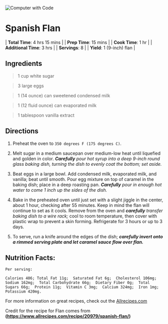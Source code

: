 ![Computer with Code](https://www.allrecipes.com/thmb/hWhbTlFpOOxY8kWsG4-OB1bjVEE=/960x0/filters:no_upscale():max_bytes(150000):strip_icc():format(webp)/691985-f05d7a4bda2d498f8142af132a44d2ed.jpg)

# Spanish Flan

| **Total Time**: 4 hrs 15 mins |
| **Prep Time**: 15 mins |
| **Cook Time**: 1 hr |
| **Additional Time**: 3 hrs |
| **Servings**: 8 |
| **Yield**: 1 (9-inch) flan |

## Ingredients
>1 cup white sugar

>3 large eggs

>1 (14 ounce) can sweetened condensed milk

>1 (12 fluid ounce) can evaporated milk

>1 tablespoon vanilla extract

## Directions
1. Preheat the oven to `350 degrees F (175 degrees C)`.

2. Melt sugar in a medium saucepan over medium-low heat until liquefied and golden in color. ***Carefully*** *pour hot syrup into a deep 9-inch round glass baking dish, turning the dish to evenly coat the bottom; set aside.*

3. Beat eggs in a large bowl. Add condensed milk, evaporated milk, and vanilla; beat until smooth. Pour egg mixture on top of caramel in the baking dish; place in a deep roasting pan. ***Carefully*** *pour in enough hot water to come 1 inch up the sides of the dish.*

4. Bake in the preheated oven until just set with a slight jiggle in the center, about 1 hour, checking after 55 minutes. Keep in mind the flan will continue to set as it cools. Remove from the oven and ***carefully*** *transfer baking dish to a wire rack;* cool to room temperature, then cover with plastic wrap to prevent a skin forming. Refrigerate for 3 hours or up to 3 days.

5. To serve, run a knife around the edges of the dish; ***carefully invert onto a rimmed serving plate and let caramel sauce flow over flan.***

## Nutrition Facts:
```
Per serving: 

Calories 406; Total Fat 11g;  Saturated Fat 6g;  Cholesterol 106mg;  Sodium 162mg;  Total Carbohydrate 66g;  Dietary Fiber 0g;  Total Sugars 66g;  Protein 11g;  Vitamin C 3mg;  Calcium 324mg;  Iron 1mg;  Potassium 420mg.
```

 For more information on great recipes, check out the [Allrecipes.com](https://www.allrecipes.com/)

 Credit for the recipe for Flan comes from **(https://www.allrecipes.com/recipe/20979/spanish-flan/)**